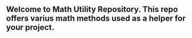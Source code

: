 ## Welcome to Math Utility  Repository. This repo offers varius math methods  used as a helper  for your project.